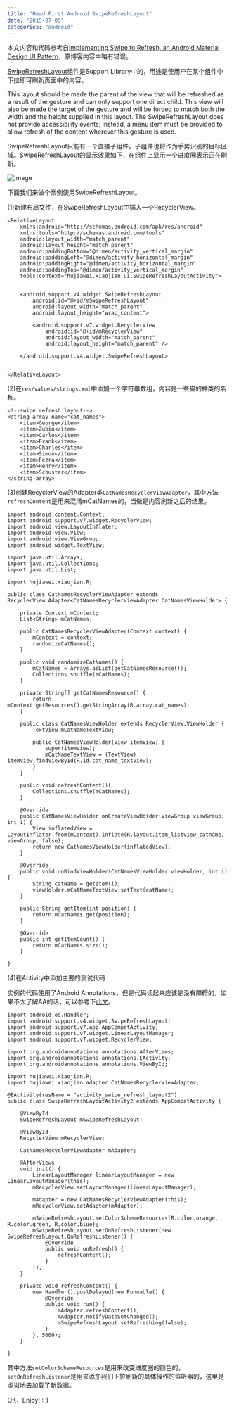 ```yaml
---
title: "Head First Android SwipeRefreshLayout"
date: "2015-07-05"
categories: "android"
---
```

本文内容和代码参考自[Implementing Swipe to Refresh, an Android Material Design UI Pattern](https://www.bignerdranch.com/blog/implementing-swipe-to-refresh/)，原博客内容中略有错误。 <!--more-->

[SwipeRefreshLayout](https://developer.android.com/reference/android/support/v4/widget/SwipeRefreshLayout.html)组件是Support Library中的，用途是使用户在某个组件中下拉即可刷新页面中的内容。

This layout should be made the parent of the view that will be refreshed as a result of the gesture and can only support one direct child. This view will also be made the target of the gesture and will be forced to match both the width and the height supplied in this layout. The SwipeRefreshLayout does not provide accessibility events; instead, a menu item must be provided to allow refresh of the content wherever this gesture is used.

SwipeRefreshLayout只能有一个直接子组件，子组件也将作为手势识别的目标区域。SwipeRefreshLayout的显示效果如下，在组件上显示一个进度圈表示正在刷新。

![image](/images/swiperefreshlayout.png)

下面我们来做个案例使用SwipeRefreshLayout。

(1)新建布局文件，在SwipeRefreshLayout中插入一个RecyclerView。

```
<RelativeLayout
    xmlns:android="http://schemas.android.com/apk/res/android"
    xmlns:tools="http://schemas.android.com/tools"
    android:layout_width="match_parent"
    android:layout_height="match_parent"
    android:paddingBottom="@dimen/activity_vertical_margin"
    android:paddingLeft="@dimen/activity_horizontal_margin"
    android:paddingRight="@dimen/activity_horizontal_margin"
    android:paddingTop="@dimen/activity_vertical_margin"
    tools:context="hujiawei.xiaojian.ui.SwipeRefreshLayoutActivity">


    <android.support.v4.widget.SwipeRefreshLayout
        android:id="@+id/mSwipeRefreshLayout"
        android:layout_width="match_parent"
        android:layout_height="wrap_content">

        <android.support.v7.widget.RecyclerView
            android:id="@+id/mRecyclerView"
            android:layout_width="match_parent"
            android:layout_height="match_parent" />

    </android.support.v4.widget.SwipeRefreshLayout>


</RelativeLayout>
```

(2)在`res/values/strings.xml`中添加一个字符串数组，内容是一些猫的种类的名称。

```
<!--swipe refresh layout-->
<string-array name="cat_names">
    <item>George</item>
    <item>Zubin</item>
    <item>Carlos</item>
    <item>Frank</item>
    <item>Charles</item>
    <item>Simon</item>
    <item>Fezra</item>
    <item>Henry</item>
    <item>Schuster</item>
</string-array>
```

(3)创建RecyclerView的Adapter类`CatNamesRecyclerViewAdapter`，其中方法`refreshContent`是用来混淆mCatNames的，当做是内容刷新之后的结果。

```
import android.content.Context;
import android.support.v7.widget.RecyclerView;
import android.view.LayoutInflater;
import android.view.View;
import android.view.ViewGroup;
import android.widget.TextView;

import java.util.Arrays;
import java.util.Collections;
import java.util.List;

import hujiawei.xiaojian.R;

public class CatNamesRecyclerViewAdapter extends RecyclerView.Adapter<CatNamesRecyclerViewAdapter.CatNamesViewHolder> {

    private Context mContext;
    List<String> mCatNames;

    public CatNamesRecyclerViewAdapter(Context context) {
        mContext = context;
        randomizeCatNames();
    }

    public void randomizeCatNames() {
        mCatNames = Arrays.asList(getCatNamesResource());
        Collections.shuffle(mCatNames);
    }

    private String[] getCatNamesResource() {
        return mContext.getResources().getStringArray(R.array.cat_names);
    }

    public class CatNamesViewHolder extends RecyclerView.ViewHolder {
        TextView mCatNameTextView;

        public CatNamesViewHolder(View itemView) {
            super(itemView);
            mCatNameTextView = (TextView) itemView.findViewById(R.id.cat_name_textview);
        }
    }

    public void refreshContent(){
        Collections.shuffle(mCatNames);
    }

    @Override
    public CatNamesViewHolder onCreateViewHolder(ViewGroup viewGroup, int i) {
        View inflatedView = LayoutInflater.from(mContext).inflate(R.layout.item_listview_catname, viewGroup, false);
        return new CatNamesViewHolder(inflatedView);
    }

    @Override
    public void onBindViewHolder(CatNamesViewHolder viewHolder, int i) {
        String catName = getItem(i);
        viewHolder.mCatNameTextView.setText(catName);
    }

    public String getItem(int position) {
        return mCatNames.get(position);
    }

    @Override
    public int getItemCount() {
        return mCatNames.size();
    }

}
```

(4)在Activity中添加主要的测试代码

实例的代码使用了Android Annotations，但是代码读起来应该是没有障碍的，如果不太了解AA的话，可以参考下[此文](/blog/2015/05/31/android-annotations/)。

```
import android.os.Handler;
import android.support.v4.widget.SwipeRefreshLayout;
import android.support.v7.app.AppCompatActivity;
import android.support.v7.widget.LinearLayoutManager;
import android.support.v7.widget.RecyclerView;

import org.androidannotations.annotations.AfterViews;
import org.androidannotations.annotations.EActivity;
import org.androidannotations.annotations.ViewById;

import hujiawei.xiaojian.R;
import hujiawei.xiaojian.adapter.CatNamesRecyclerViewAdapter;

@EActivity(resName = "activity_swipe_refresh_layout2")
public class SwipeRefreshLayoutActivity2 extends AppCompatActivity {

    @ViewById
    SwipeRefreshLayout mSwipeRefreshLayout;

    @ViewById
    RecyclerView mRecyclerView;

    CatNamesRecyclerViewAdapter mAdapter;

    @AfterViews
    void init() {
        LinearLayoutManager linearLayoutManager = new LinearLayoutManager(this);
        mRecyclerView.setLayoutManager(linearLayoutManager);

        mAdapter = new CatNamesRecyclerViewAdapter(this);
        mRecyclerView.setAdapter(mAdapter);

        mSwipeRefreshLayout.setColorSchemeResources(R.color.orange, R.color.green, R.color.blue);
        mSwipeRefreshLayout.setOnRefreshListener(new SwipeRefreshLayout.OnRefreshListener() {
            @Override
            public void onRefresh() {
                refreshContent();
            }
        });
    }

    private void refreshContent() {
        new Handler().postDelayed(new Runnable() {
            @Override
            public void run() {
                mAdapter.refreshContent();
                mAdapter.notifyDataSetChanged();
                mSwipeRefreshLayout.setRefreshing(false);
            }
        }, 5000);
    }

}
```

其中方法`setColorSchemeResources`是用来改变进度圈的颜色的，`setOnRefreshListener`是用来添加我们下拉刷新的具体操作的监听器的，这里是虚拟地去加载了新数据。

OK，Enjoy! :-)
